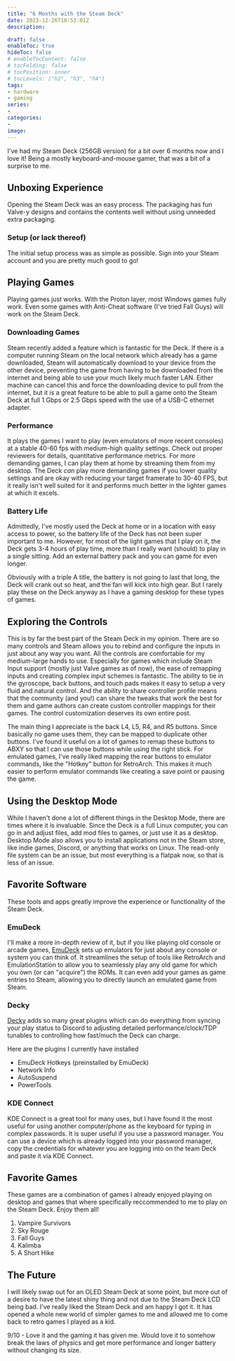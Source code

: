 ```yaml
---
title: "6 Months with the Steam Deck"
date: 2023-12-26T16:53:01Z
description:

draft: false
enableToc: true
hideToc: false
# enableTocContent: false
# tocFolding: false
# tocPosition: inner
# tocLevels: ["h2", "h3", "h4"]
tags:
- hardware
- gaming
series:
- 
categories:
- 
image:
---
```

<!-- spell-checker:ignore Gbps Decky tunables flatpak ABXY -->

I've had my Steam Deck (256GB version) for a bit over 6 months now and I love it! Being a mostly keyboard-and-mouse gamer, that was a bit of a surprise to me.

## Unboxing Experience

Opening the Steam Deck was an easy process. The packaging has fun Valve-y designs and contains the contents well without using unneeded extra packaging.

### Setup (or lack thereof)

The initial setup process was as simple as possible. Sign into your Steam account and you are pretty much good to go!

## Playing Games

Playing games just works. With the Proton layer, most Windows games fully work. Even some games with Anti-Cheat software (I've tried Fall Guys) will work on the Steam Deck.

### Downloading Games

Steam recently added a feature which is fantastic for the Deck. If there is a computer running Steam on the local network which already has a game downloaded, Steam will automatically download to your device from the other device, preventing the game from having to be downloaded from the internet and being able to use your much likely much faster LAN. Either machine can cancel this and force the downloading device to pull from the internet, but it is a great feature to be able to pull a game onto the Steam Deck at full 1 Gbps or 2.5 Gbps speed with the use of a USB-C ethernet adapter.

### Performance

It plays the games I want to play (even emulators of more recent consoles) at a stable 40-60 fps with medium-high quality settings. Check out proper reviewers for details, quantitative performance metrics. For more demanding games, I can play them at home by streaming them from my desktop. The Deck *can* play more demanding games if you lower quality settings and are okay with reducing your target framerate to 30-40 FPS, but it really isn't well suited for it and performs much better in the lighter games at which it excels.

### Battery Life

Admittedly, I've mostly used the Deck at home or in a location with easy access to power, so the battery life of the Deck has not been super important to me. However, for most of the light games that I play on it, the Deck gets 3-4 hours of play time, more than I really want (should) to play in a single sitting. Add an external battery pack and you can game for even longer.

Obviously with a triple A title, the battery is not going to last that long, the Deck will crank out so heat, and the fan will kick into high gear. But I rarely play these on the Deck anyway as I have a gaming desktop for these types of games.

## Exploring the Controls

This is by far the best part of the Steam Deck in my opinion. There are so many controls and Steam allows you to rebind and configure the inputs in just about any way you want. All the controls are comfortable for my medium-large hands to use. Especially for games which include Steam Input support (mostly just Valve games as of now), the ease of remapping inputs and creating complex input schemes is fantastic. The ability to tie in the gyroscope, back buttons, and touch pads makes it easy to setup a very fluid and natural control. And the ability to share controller profile means that the community (and you!) can share the tweaks that work the best for them and game authors can create custom controller mappings for their games. The control customization deserves its own entire post.

The main thing I appreciate is the back L4, L5, R4, and R5 buttons. Since basically no game uses them, they can be mapped to duplicate other buttons. I've found it useful on a lot of games to remap these buttons to ABXY so that I can use those buttons while using the right stick. For emulated games, I've really liked mapping the rear buttons to emulator commands, like the "Hotkey" button for RetroArch. This makes it much easier to perform emulator commands like creating a save point or pausing the game.

## Using the Desktop Mode

While I haven't done a lot of different things in the Desktop Mode, there are times where it is invaluable. Since the Deck is a full Linux computer, you can go in and adjust files, add mod files to games, or just use it as a desktop. Desktop Mode also allows you to install applications not in the Steam store, like indie games, Discord, or anything that works on Linux. The read-only file system can be an issue, but most everything is a flatpak now, so that is less of an issue.

## Favorite Software

These tools and apps greatly improve the experience or functionality of the Steam Deck.

### EmuDeck

I'll make a more in-depth review of it, but if you like playing old console or arcade games, [EmuDeck](@TODO@) sets up emulators for just about any console or system you can think of. It streamlines the setup of tools like RetroArch and EmulationStation to allow you to seamlessly play any old game for which you own (or can "acquire") the ROMs. It can even add your games as game entries to Steam, allowing you to directly launch an emulated game from Steam.

### Decky

[Decky](@TODO@) adds so many great plugins which can do everything from syncing your play status to Discord to adjusting detailed performance/clock/TDP tunables to controlling how fast/much the Deck can charge.

Here are the plugins I currently have installed

* EmuDeck Hotkeys (preinstalled by EmuDeck)
* Network Info
* AutoSuspend
* PowerTools

### KDE Connect

KDE Connect is a great tool for many uses, but I have found it the most useful for using another computer/phone as the keyboard for typing in complex passwords. It is super useful if you use a password manager. You can use a device which is already logged into your password manager, copy the credentials for whatever you are logging into on the team Deck and paste it via KDE Connect.

## Favorite Games

These games are a combination of games I already enjoyed playing on desktop and games that where specifically reccommended to me to play on the Steam Deck. Enjoy them all!

1. Vampire Survivors
2. Sky Rouge
3. Fall Guys
4. Kalimba
5. A Short Hike

## The Future

I will likely swap out for an OLED Steam Deck at some point, but more out of a desire to have the latest shiny thing and not due to the Steam Deck LCD being bad. I've really liked the Steam Deck and am happy I got it. It has opened a whole new world of simpler games to me and allowed me to come back to retro games I played as a kid.

9/10 - Love it and the gaming it has given me. Would love it to somehow break the laws of physics and get more performance and longer battery without changing its size.
